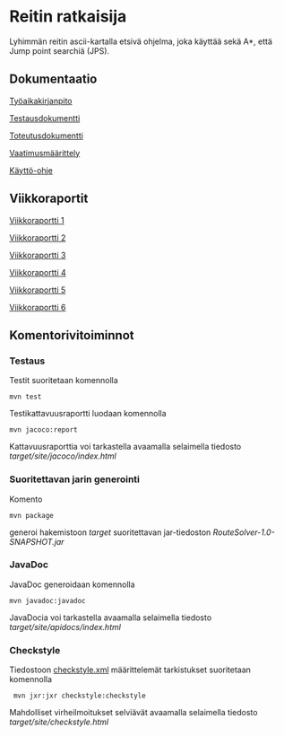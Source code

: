 ﻿# Reitin ratkaisija

Lyhimmän reitin ascii-kartalla etsivä ohjelma, joka käyttää sekä A*, että Jump point searchiä (JPS).

## Dokumentaatio

[Työaikakirjanpito](https://github.com/Jhoneagle/RouteSolver/blob/master/documentation/tuntikirjanpito.md) 

[Testausdokumentti](https://github.com/Jhoneagle/RouteSolver/blob/master/documentation/testausdokumentti.md)

[Toteutusdokumentti](https://github.com/Jhoneagle/RouteSolver/blob/master/documentation/toteutusdokumentti.md)

[Vaatimusmäärittely](https://github.com/Jhoneagle/RouteSolver/blob/master/documentation/vaatimusmaarittely.md) 

[Käyttö-ohje](https://github.com/Jhoneagle/RouteSolver/blob/master/documentation/kayttoohje.md) 

## Viikkoraportit

[Viikkoraportti 1](https://github.com/Jhoneagle/RouteSolver/blob/master/documentation/reports/viikko1.md)

[Viikkoraportti 2](https://github.com/Jhoneagle/RouteSolver/blob/master/documentation/reports/viikko2.md)

[Viikkoraportti 3](https://github.com/Jhoneagle/RouteSolver/blob/master/documentation/reports/viikko3.md)

[Viikkoraportti 4](https://github.com/Jhoneagle/RouteSolver/blob/master/documentation/reports/viikko4.md)

[Viikkoraportti 5](https://github.com/Jhoneagle/RouteSolver/blob/master/documentation/reports/viikko5.md)

[Viikkoraportti 6](https://github.com/Jhoneagle/RouteSolver/blob/master/documentation/reports/viikko6.md)

## Komentorivitoiminnot

### Testaus

Testit suoritetaan komennolla

```
mvn test
```

Testikattavuusraportti luodaan komennolla

```
mvn jacoco:report
```

Kattavuusraporttia voi tarkastella avaamalla selaimella tiedosto _target/site/jacoco/index.html_

### Suoritettavan jarin generointi

Komento

```
mvn package
```

generoi hakemistoon _target_ suoritettavan jar-tiedoston _RouteSolver-1.0-SNAPSHOT.jar_

### JavaDoc

JavaDoc generoidaan komennolla

```
mvn javadoc:javadoc
```

JavaDocia voi tarkastella avaamalla selaimella tiedosto _target/site/apidocs/index.html_

### Checkstyle

Tiedostoon [checkstyle.xml](https://github.com/Jhoneagle/RouteSolver/blob/master/checkstyle.xml) määrittelemät tarkistukset suoritetaan komennolla

```
 mvn jxr:jxr checkstyle:checkstyle
```

Mahdolliset virheilmoitukset selviävät avaamalla selaimella tiedosto _target/site/checkstyle.html_
